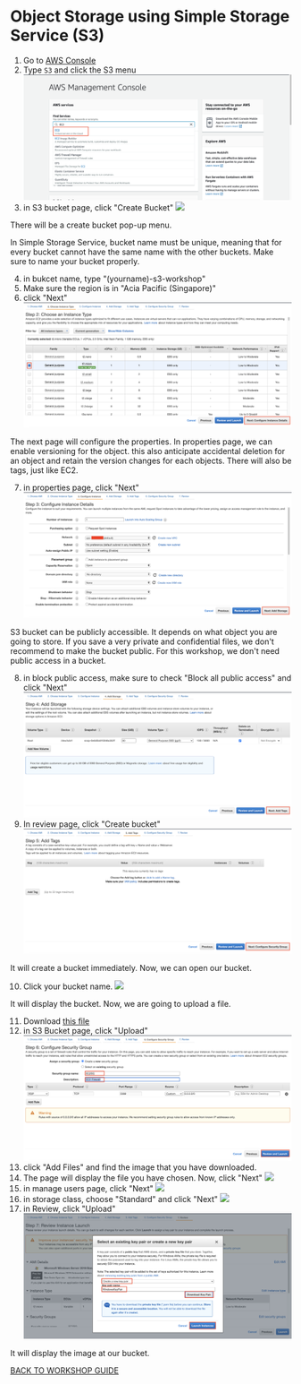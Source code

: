 # Object Storage using Simple Storage Service (S3)

1. Go to [AWS Console](https://ap-southeast-1.console.aws.amazon.com/console/home?region=ap-southeast-1)
2. Type `S3` and click the S3 menu
    ![](../images/EC2/2.png)
3. in S3 bucket page, click "Create Bucket"
    ![](../images/EC2/3.png)

There will be a create bucket pop-up menu.

In Simple Storage Service, bucket name must be unique, meaning that for every bucket cannot have the same name with the other buckets. Make sure to name your bucket properly.

4. in bukcet name, type "(yourname)-s3-workshop"
5. Make sure the region is in "Acia Pacific (Singapore)"
6. click "Next"
    ![](../images/EC2/6.png)

The next page will configure the properties. In properties page, we can enable versioning for the object. this also anticipate accidental deletion for an object and retain the version changes for each objects. There will also be tags, just like EC2.

7. in properties page, click "Next"
    ![](../images/EC2/7.png)

S3 bucket can be publicly accessible. It depends on what object you are going to store. If you save a very private and confidential files, we don't recommend to make the bucket public. For this workshop, we don't need public access in a bucket.

8. in block public access, make sure to check "Block all public access" and click "Next" 
    ![](../images/EC2/8.png)
9. In review page, click "Create bucket"
    ![](../images/EC2/9.png)

It will create a bucket immediately. Now, we can open our bucket.

10. Click your bucket name.
    ![](../images/EC2/10.png)

It will display the bucket. Now, we are going to upload a file.

11. Download [this file](../images/S3/AWSLogo.png)
12. in S3 Bucket page, click "Upload"
    ![](../images/EC2/12.png)
13. click "Add Files" and find the image that you have downloaded.
14. The page will display the file you have chosen. Now, click "Next"
    ![](../images/EC2/14.png)
15. in manage users page, click "Next"
    ![](../images/EC2/15.png)
16. in storage class, choose "Standard" and click "Next"
    ![](../images/EC2/16.png)
17. in Review, click "Upload"
    ![](../images/EC2/17.png)

It will display the image at our bucket.

[BACK TO WORKSHOP GUIDE](../README.md)